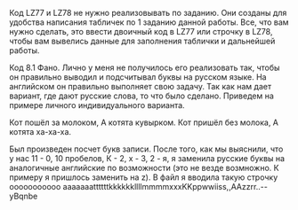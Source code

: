 Код LZ77 и LZ78 не нужно реализовывать по заданию. Они созданы для удобства написания табличек по 1 заданию данной работы. Все, что вам нужно сделать, это ввести двоичный код в LZ77 или строчку в LZ78, чтобы вам вывелись данные для заполнения таблички и дальнейшей работы. 

Код 8.1 Фано. Лично у меня не получилось его реализовать так, чтобы он правильно выводил и подсчитывал буквы на русском языке. На английском он правильно выполняет свою задачу. Так как нам дает вариант, где дают русские слова, то что было сделано. Приведем на примере личного индивидуального варианта.

Кот пошёл за молоком,
А котята кувырком. Кот
пришёл без молока,
А котята ха-ха-ха.

Был произведен посчет букв записи. После того, как мы выяснили, что у нас 11 - 0, 10 пробелов, К - 2, х - 3, 2 - я, я заменила русские буквы на аналогичные английские по возможности (это не везде возмножно. К примеру я пришлось заменить на z). В файл я вводила такую строчку 
ooooooooooo          aaaaaaattttttkkkkkkllllmmmmxxxKKppwwiiss,,AAzzrr..--yBqnbe
